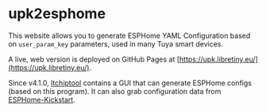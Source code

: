 # upk2esphome

This website allows you to generate ESPHome YAML Configuration based on `user_param_key` parameters, used in many Tuya smart devices.

A live, web version is deployed on GitHub Pages at [https://upk.libretiny.eu/](https://upk.libretiny.eu/).

Since v4.1.0, [ltchiptool](https://docs.libretiny.eu/docs/flashing/tools/ltchiptool/) contains a GUI that can generate ESPHome configs (based on this program). It can also grab configuration data from [ESPHome-Kickstart](https://github.com/libretiny-eu/esphome-kickstart).
